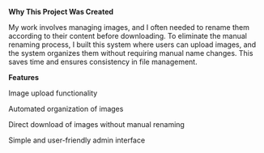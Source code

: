 **Why This Project Was Created**

My work involves managing images, and I often needed to rename them according to their content before downloading. To eliminate the manual renaming process, I built this system where users can upload images, and the system organizes them without requiring manual name changes. This saves time and ensures consistency in file management.

**Features**

Image upload functionality

Automated organization of images

Direct download of images without manual renaming

Simple and user-friendly admin interface
